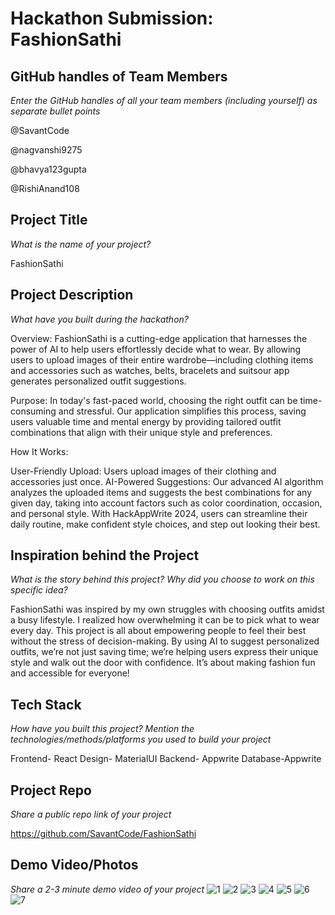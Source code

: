 # Hackathon Submission: FashionSathi
## GitHub handles of Team Members  
_Enter the GitHub handles of all your team members (including yourself) as separate bullet points_


@SavantCode

@nagvanshi9275

@bhavya123gupta

@RishiAnand108

## Project Title
_What is the name of your project?_

FashionSathi

## Project Description    
_What have you built during the hackathon?_

Overview:
FashionSathi is a cutting-edge application that harnesses the power of AI to help users effortlessly decide what to wear. By allowing users to upload images of their entire wardrobe—including clothing items and accessories such as watches, belts, bracelets and suitsour app generates personalized outfit suggestions.

Purpose:
In today's fast-paced world, choosing the right outfit can be time-consuming and stressful. Our application simplifies this process, saving users valuable time and mental energy by providing tailored outfit combinations that align with their unique style and preferences.

How It Works:

User-Friendly Upload: Users upload images of their clothing and accessories just once.
AI-Powered Suggestions: Our advanced AI algorithm analyzes the uploaded items and suggests the best combinations for any given day, taking into account factors such as color coordination, occasion, and personal style.
With HackAppWrite 2024, users can streamline their daily routine, make confident style choices, and step out looking their best.

## Inspiration behind the Project  
_What is the story behind this project? Why did you choose to work on this specific idea?_

FashionSathi was inspired by my own struggles with choosing outfits amidst a busy lifestyle. I realized how overwhelming it can be to pick what to wear every day. This project is all about empowering people to feel their best without the stress of decision-making. By using AI to suggest personalized outfits, we’re not just saving time; we’re helping users express their unique style and walk out the door with confidence. It’s about making fashion fun and accessible for everyone!

## Tech Stack    
_How have you built this project? Mention the technologies/methods/platforms you used to build your project_

Frontend- React
Design- MaterialUI
Backend- Appwrite
Database-Appwrite

## Project Repo  
_Share a public repo link of your project_

https://github.com/SavantCode/FashionSathi

## Demo Video/Photos  
_Share a 2-3 minute demo video of your project_
![1](https://github.com/user-attachments/assets/00a21b17-c605-460d-918d-7d54ac5dd1db)
![2](https://github.com/user-attachments/assets/7134006a-c45a-4929-9acf-f883fccd8444)
![3](https://github.com/user-attachments/assets/d884bbea-6998-4364-8b7e-e79dbb562018)
![4](https://github.com/user-attachments/assets/309ae20a-62f4-46de-917d-1dfd764cd9d6)
![5](https://github.com/user-attachments/assets/cc9a89da-ca47-4f75-9f25-b0a64b44f20d)
![6](https://github.com/user-attachments/assets/67719c8a-c2d6-4773-a51d-7da007f8252c)
![7](https://github.com/user-attachments/assets/e2f5eb04-a0b5-4887-95ad-51c5df767416)



